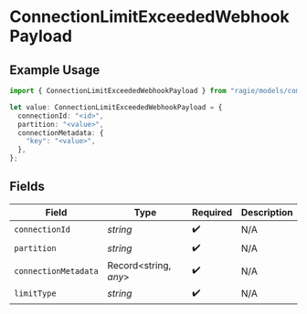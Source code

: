# ConnectionLimitExceededWebhookPayload

## Example Usage

```typescript
import { ConnectionLimitExceededWebhookPayload } from "ragie/models/components";

let value: ConnectionLimitExceededWebhookPayload = {
  connectionId: "<id>",
  partition: "<value>",
  connectionMetadata: {
    "key": "<value>",
  },
};
```

## Fields

| Field                 | Type                  | Required              | Description           |
| --------------------- | --------------------- | --------------------- | --------------------- |
| `connectionId`        | *string*              | :heavy_check_mark:    | N/A                   |
| `partition`           | *string*              | :heavy_check_mark:    | N/A                   |
| `connectionMetadata`  | Record<string, *any*> | :heavy_check_mark:    | N/A                   |
| `limitType`           | *string*              | :heavy_check_mark:    | N/A                   |